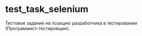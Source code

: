 # test_task_selenium
Тестовое задание на позицию разработчика в тестировании (Программист-тестировщик).
